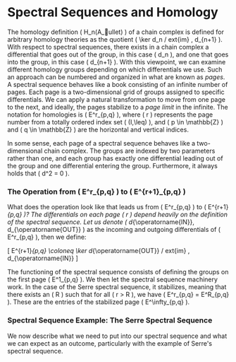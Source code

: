 # Spectral Sequences and Homology

The homology definition \( H_n(A_ullet) \) of a chain complex is defined for arbitrary homology theories as the quotient \( \ker d_n / 	ext{im} \, d_{n+1} \). With respect to spectral sequences, there exists in a chain complex a differential that goes out of the group, in this case \( d_n \), and one that goes into the group, in this case \( d_{n+1} \). With this viewpoint, we can examine different homology groups depending on which differentials we use. Such an approach can be numbered and organized in what are known as *pages*. A spectral sequence behaves like a book consisting of an infinite number of pages. Each page is a two-dimensional grid of groups assigned to specific differentials. We can apply a natural transformation to move from one page to the next, and ideally, the pages stabilize to a *page limit* in the infinite. The notation for homologies is \( E^r_{p,q} \), where \( r \) represents the page number from a totally ordered index set \( (I,\leq) \), and \( p \in \mathbb{Z} \) and \( q \in \mathbb{Z} \) are the horizontal and vertical indices.

In some sense, each page of a spectral sequence behaves like a two-dimensional chain complex. The groups are indexed by two parameters rather than one, and each group has exactly one differential leading out of the group and one differential entering the group. Furthermore, it always holds that \( d^2 = 0 \).

### The Operation from \( E^r_{p,q} \) to \( E^{r+1}_{p,q} \)

What does the operation look like that leads us from \( E^r_{p,q} \) to \( E^{r+1}_{p,q} \)? The differentials on each page \( r \) depend heavily on the definition of the spectral sequence. Let us denote \( d_{\operatorname{IN}}, d_{\operatorname{OUT}} \) as the incoming and outgoing differentials of \( E^r_{p,q} \), then we define:

\[
E^{r+1}_{p,q} \coloneq \ker d_{\operatorname{OUT}} / 	ext{im} \, d_{\operatorname{IN}}
\]

The functioning of the spectral sequence consists of defining the groups on the first page \( E^1_{p,q} \). We then let the spectral sequence machinery work. In the case of the Serre spectral sequence, it stabilizes, meaning that there exists an \( R \) such that for all \( r > R \), we have \( E^r_{p,q} = E^R_{p,q} \). These are the entries of the stabilized page \( E^\infty_{p,q} \).

### Spectral Sequence Example: The Serre Spectral Sequence

We now describe what we need to put into our spectral sequence and what we can expect as an outcome, particularly with the example of Serre's spectral sequence.
